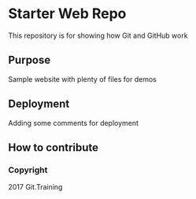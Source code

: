 # Starter Web Repo

This repository is for showing how Git and GitHub work

## Purpose

Sample website with plenty of files for demos

## Deployment

Adding some comments for deployment

## How to contribute

### Copyright

2017 Git.Training